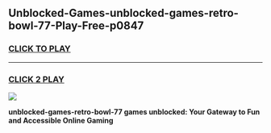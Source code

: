 
## Unblocked-Games-unblocked-games-retro-bowl-77-Play-Free-p0847
<h3>
<a href="https://premium76.site?title=unblocked-games-retro-bowl-77&ref=21A">CLICK TO PLAY</a></h3>
<hr>

<h3>
<a href="https://premium76.site?title=unblocked-games-retro-bowl-77&ref=21A">CLICK 2 PLAY</a>
  
</h3>

<a href="https://premium76.site?title=unblocked-games-retro-bowl-77&ref=21A"><img src="https://clearcache.store/games.png"></a>


**unblocked-games-retro-bowl-77 games unblocked: Your Gateway to Fun and Accessible Online Gaming**
